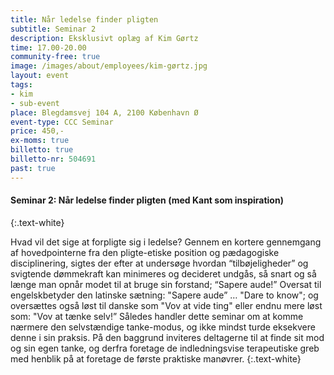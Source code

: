 ```yaml
---
title: Når ledelse finder pligten
subtitle: Seminar 2
description: Eksklusivt oplæg af Kim Gørtz
time: 17.00-20.00
community-free: true
image: /images/about/employees/kim-gørtz.jpg
layout: event
tags:
- kim
- sub-event
place: Blegdamsvej 104 A, 2100 København Ø
event-type: CCC Seminar
price: 450,-
ex-moms: true
billetto: true
billetto-nr: 504691
past: true
---
```

#### Seminar 2: Når ledelse finder pligten (med Kant som inspiration)
{:.text-white}

Hvad vil det sige at forpligte sig i ledelse? Gennem en kortere gennemgang af hovedpointerne fra den pligte-etiske position og pædagogiske disciplinering, sigtes der efter at undersøge hvordan “tilbøjeligheder” og svigtende dømmekraft kan minimeres og decideret undgås, så snart og så længe man opnår modet til at bruge sin forstand; “Sapere aude!” Oversat til engelskbetyder den latinske sætning: "Sapere aude” … "Dare to know"; og oversættes også løst til danske som "Vov at vide ting" eller endnu mere løst som: "Vov at tænke selv!” Således handler dette seminar om at komme nærmere den selvstændige tanke-modus, og ikke mindst turde eksekvere denne i sin praksis. På den baggrund inviteres deltagerne til at finde sit mod og sin egen tanke, og derfra foretage de indledningsvise terapeutiske greb med henblik på at foretage de første praktiske manøvrer.
{:.text-white}